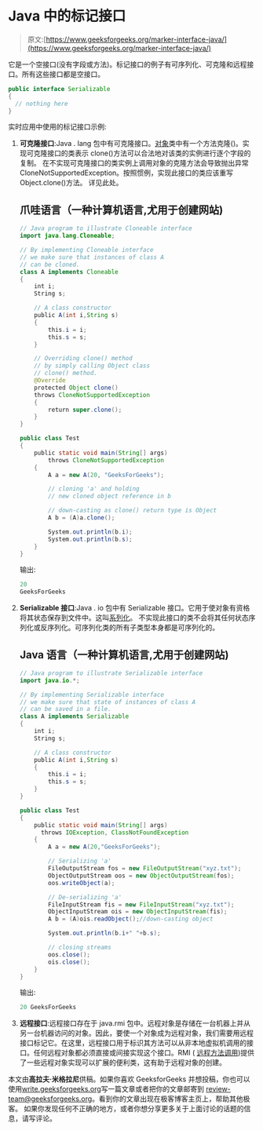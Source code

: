 # Java 中的标记接口

> 原文:[https://www.geeksforgeeks.org/marker-interface-java/](https://www.geeksforgeeks.org/marker-interface-java/)

它是一个空接口(没有字段或方法)。标记接口的例子有可序列化、可克隆和远程接口。所有这些接口都是空接口。

```java
public interface Serializable 
{
  // nothing here
}
```

实时应用中使用的标记接口示例:

1.  **可克隆接口**:Java . lang 包中有可克隆接口。[对象](https://www.geeksforgeeks.org/object-class-in-java/)类中有一个方法克隆()。实现可克隆接口的类表示 clone()方法可以合法地对该类的实例进行逐个字段的复制。
    在不实现可克隆接口的类实例上调用对象的克隆方法会导致抛出异常 CloneNotSupportedException。按照惯例，实现此接口的类应该重写 Object.clone()方法。
    详见此处。

    ## 爪哇语言（一种计算机语言,尤用于创建网站)

    ```java
    // Java program to illustrate Cloneable interface
    import java.lang.Cloneable;

    // By implementing Cloneable interface
    // we make sure that instances of class A
    // can be cloned.
    class A implements Cloneable
    {
        int i;
        String s;

        // A class constructor
        public A(int i,String s)
        {
            this.i = i;
            this.s = s;
        }

        // Overriding clone() method
        // by simply calling Object class
        // clone() method.
        @Override
        protected Object clone()
        throws CloneNotSupportedException
        {
            return super.clone();
        }
    }

    public class Test
    {
        public static void main(String[] args)
            throws CloneNotSupportedException
        {
            A a = new A(20, "GeeksForGeeks");

            // cloning 'a' and holding
            // new cloned object reference in b

            // down-casting as clone() return type is Object
            A b = (A)a.clone();

            System.out.println(b.i);
            System.out.println(b.s);
        }
    }
    ```

    输出:

    ```java
    20
    GeeksForGeeks
    ```

2.  **Serializable 接口**:Java . io 包中有 Serializable 接口。它用于使对象有资格将其状态保存到文件中。这叫[系列化](https://www.geeksforgeeks.org/serialization-in-java/)。
    不实现此接口的类不会将其任何状态序列化或反序列化。可序列化类的所有子类型本身都是可序列化的。

    ## Java 语言（一种计算机语言,尤用于创建网站)

    ```java
    // Java program to illustrate Serializable interface
    import java.io.*;

    // By implementing Serializable interface
    // we make sure that state of instances of class A
    // can be saved in a file.
    class A implements Serializable
    {
        int i;
        String s;

        // A class constructor
        public A(int i,String s)
        {
            this.i = i;
            this.s = s;
        }
    }

    public class Test
    {
        public static void main(String[] args)
          throws IOException, ClassNotFoundException
        {
            A a = new A(20,"GeeksForGeeks");

            // Serializing 'a'
            FileOutputStream fos = new FileOutputStream("xyz.txt");
            ObjectOutputStream oos = new ObjectOutputStream(fos);
            oos.writeObject(a);

            // De-serializing 'a'
            FileInputStream fis = new FileInputStream("xyz.txt");
            ObjectInputStream ois = new ObjectInputStream(fis);
            A b = (A)ois.readObject();//down-casting object

            System.out.println(b.i+" "+b.s);

            // closing streams
            oos.close();
            ois.close();
        }
    }
    ```

    输出:

    ```java
    20 GeeksForGeeks
    ```

3.  **远程接口**:远程接口存在于 java.rmi 包中。远程对象是存储在一台机器上并从另一台机器访问的对象。因此，要使一个对象成为远程对象，我们需要用远程接口标记它。在这里，远程接口用于标识其方法可以从非本地虚拟机调用的接口。任何远程对象都必须直接或间接实现这个接口。RMI ( [远程方法调用](https://www.geeksforgeeks.org/remote-method-invocation-in-java/))提供了一些远程对象实现可以扩展的便利类，这有助于远程对象的创建。

本文由**高拉夫·米格拉尼**供稿。如果你喜欢 GeeksforGeeks 并想投稿，你也可以使用[write.geeksforgeeks.org](https://write.geeksforgeeks.org)写一篇文章或者把你的文章邮寄到 review-team@geeksforgeeks.org。看到你的文章出现在极客博客主页上，帮助其他极客。
如果你发现任何不正确的地方，或者你想分享更多关于上面讨论的话题的信息，请写评论。